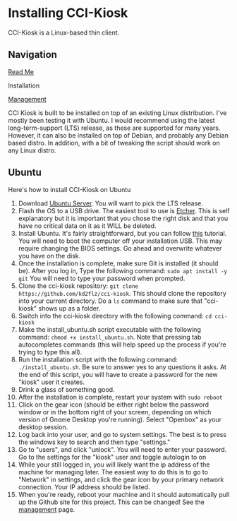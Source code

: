# Installing CCI-Kiosk
CCI-Kiosk is a Linux-based thin client.

## Navigation
[Read Me](README.md)

Installation

[Management](management.md)

CCI Kiosk is built to be installed on top of an existing Linux distribution. I've mostly been testing it with Ubuntu. I would recommend using the latest long-term-support (LTS) release, as these are supported for many years. However, it can also be installed on top of Debian, and probably any Debian based distro. In addition, with a bit of tweaking the script should work on any Linux distro.

## Ubuntu
Here's how to install CCI-Kiosk on Ubuntu
1. Download [Ubuntu Server](https://ubuntu.com/download/server/). You will want to pick the LTS release. 
2. Flash the OS to a USB drive. The easiest tool to use is [Etcher](https://www.balena.io/etcher/). This is self explanatory but it is important that you chose the right disk and that you have no critical data on it as it WILL be deleted.
3. Install Ubuntu. It's fairly straightforward, but you can follow [this](https://ubuntu.com/tutorials/tutorial-install-ubuntu-server#1-overview) tutorial. You will need to boot the computer off your installation USB. This may require changing the BIOS settings. Go ahead and overwrite whatever you have on the disk.
4. Once the installation is complete, make sure Git is installed (it should be). After you log in, Type the following command: `sudo apt install -y git` You will need to type your password when prompted.
5. Clone the cci-kiosk repository: `git clone https://github.com/kd2flz/cci-kiosk`. This should clone the repository into your current directory. Do a `ls` command to make sure that "cci-kiosk" shows up as a folder.
6. Switch into the cci-kiosk directory with the following command: `cd cci-kiosk`
7. Make the install_ubuntu.sh script executable with the following command: `chmod +x install_ubuntu.sh`. Note that pressing tab autocompletes commands (this will help speed up the process if you're trying to type this all).
8. Run the installation script with the following command: `./install_ubuntu.sh`. Be sure to answer yes to any questions it asks. At the end of this script, you will have to create a password for the new "kiosk" user it creates.
9. Drink a glass of something good.
10. After the installation is complete, restart your system with `sudo reboot`
11. Click on the gear icon (should be either right below the password window or in the bottom right of your screen, depending on which version of Gnome Desktop you're running). Select "Openbox" as your desktop session.
12. Log back into your user, and go to system settings. The best is to press the windows key to search and then type "settings."
13. Go to "users", and click "unlock". You will need to enter your password. Go to the settings for the "kiosk" user and toggle autologin to on
14. While your still logged in, you will likely want the ip address of the machine for managing later. The easiest way to do this is to go to "Network" in settings, and click the gear icon by your primary network connection. Your IP address should be listed.
15. When you're ready, reboot your machine and it should automatically pull up the Github site for this project. This can be changed! See the [management](management.md) page. 